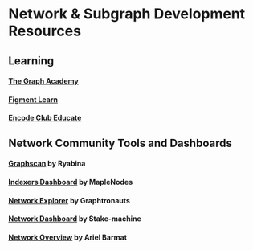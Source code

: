 # Network & Subgraph Development Resources

## Learning

#### [The Graph Academy](https://thegraph.academy/)
#### [Figment Learn](https://learn.figment.io/protocols/thegraph/)
#### [Encode Club Educate](https://www.encode.club/the-graph/)


## Network Community Tools and Dashboards

#### [Graphscan](https://graphscan.io/) by Ryabina
#### [Indexers Dashboard](https://maplenodes.com/graph/indexers/) by MapleNodes
#### [Network Explorer](https://www.graphtronauts.com/) by Graphtronauts
#### [Network Dashboard](https://thegraph.stake-machine.com/) by Stake-machine
#### [Network Overview](https://dune.xyz/abarmat/The-Graph-Overview/) by Ariel Barmat

